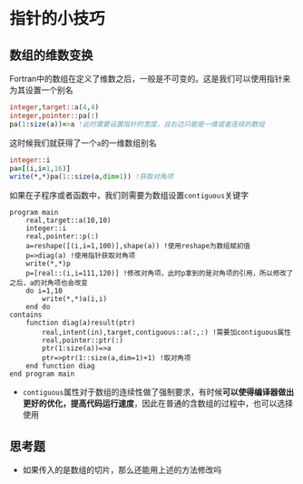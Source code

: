 # 指针的小技巧

## 数组的维数变换
Fortran中的数组在定义了维数之后，一般是不可变的。这是我们可以使用指针来为其设置一个别名

``` fortran
integer,target::a(4,4)
integer,pointer::pa(:)
pa(1:size(a))=>a !此时需要设置指针的宽度，且右边只能是一维或者连续的数组
```
这时候我们就获得了一个`a`的一维数组别名
``` fortran
integer::i
pa=[(i,i=1,16)]
write(*,*)pa(1::size(a,dim=1)) !获取对角项
```

如果在子程序或者函数中，我们则需要为数组设置`contiguous`关键字
```
program main
    real,target::a(10,10)
    integer::i
    real,pointer::p(:)
    a=reshape([(i,i=1,100)],shape(a)) !使用reshape为数组赋初值
    p=>diag(a) !使用指针获取对角项
    write(*,*)p
    p=[real::(i,i=111,120)] !修改对角项，此时p拿到的是对角项的引用，所以修改了之后，a的对角项也会改变
    do i=1,10
        write(*,*)a(i,i)
    end do
contains
    function diag(a)result(ptr)
        real,intent(in),target,contiguous::a(:,:) !需要加contiguous属性
        real,pointer::ptr(:)
        ptr(1:size(a))=>a
        ptr=>ptr(1::size(a,dim=1)+1) !取对角项
    end function diag
end program main
```
- `contiguous`属性对于数组的连续性做了强制要求，有时候**可以使得编译器做出更好的优化，提高代码运行速度**，因此在普通的含数组的过程中，也可以选择使用
## 思考题
- 如果传入的是数组的切片，那么还能用上述的方法修改吗

